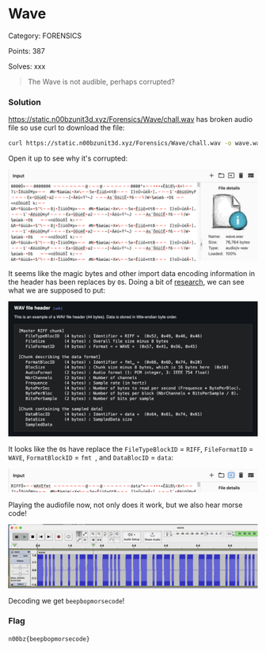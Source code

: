 # Wave

Category: FORENSICS

Points: 387

Solves: xxx

>The Wave is not audible, perhaps corrupted? 

### Solution

https://static.n00bzunit3d.xyz/Forensics/Wave/chall.wav has broken audio file so use curl to download the file:

```bash
curl https://static.n00bzunit3d.xyz/Forensics/Wave/chall.wav -o wave.wav
```

Open it up to see why it's corrupted:

![Bytes of File](/images/WaveZeros.png)

It seems like the magic bytes and other import data encoding information in the header has been replaces by `0`s. Doing a bit of [research](https://en.wikipedia.org/wiki/WAV#WAV_file_header), we can see what we are supposed to put:

![Research](/images/WaveResearch.png)

It looks like the `0`s have replace the `FileTypeBlockID` = `RIFF`, `FileFormatID` = `WAVE`, `FormatBlockID` = `fmt `, and `DataBlocID` = `data`:

![Replaced Wav](/images/WaveReplace.png)

Playing the audiofile now, not only does it work, but we also hear morse code!

![Wav Morse](/images/WaveMorse.png)

Decoding we get `beepbopmorsecode`!



### Flag

```n00bz{beepbopmorsecode}```